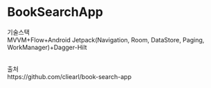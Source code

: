 # BookSearchApp
기술스택 <br>
MVVM+Flow+Android Jetpack(Navigation, Room, DataStore, Paging, WorkManager)+Dagger-Hilt

<br>
출처<br>
https://github.com/cliearl/book-search-app
